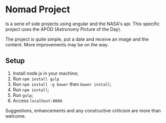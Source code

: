 # Nomad Project
Is a serie of side projects using angular and the NASA's api. This specific project uses the APOD
(Astronomy Picture of the Day).

The project is quite simple, put a date and receive an image and the content. More improvements may be on the way.

## Setup
1. Install node js in your machine;
2. Run `npm install gulp`
3. Run `npm install -g bower` then `bower install`;
4. Run `npm install`;
5. Run `gulp`;
6. Access `localhost:8080`.

Suggestions, enhancements and any constructive criticism are more than welcome.
